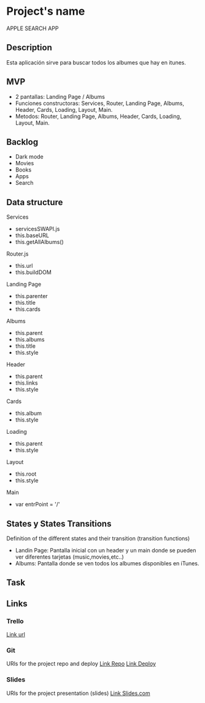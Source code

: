 
# Project's name
APPLE SEARCH APP

## Description
Esta aplicación sirve para buscar todos los albumes que hay en itunes.


## MVP 
- 2 pantallas: Landing Page / Albums
- Funciones constructoras: Services, Router, Landing Page, Albums, Header, Cards, Loading, Layout, Main.
- Metodos: Router, Landing Page, Albums, Header, Cards, Loading, Layout, Main.



## Backlog
- Dark mode
- Movies
- Books
- Apps
- Search


## Data structure
Services
  - servicesSWAPI.js
  - this.baseURL
  - this.getAllAlbums()

  Router.js
  - this.url
  - this.buildDOM

  Landing Page
  - this.parenter
  - this.title
  - this.cards

 Albums
  - this.parent
  - this.albums
  - this.title
  - this.style

  Header
  - this.parent
  - this.links
  - this.style

Cards
  - this.album
  - this.style

Loading
  - this.parent
  - this.style

Layout
  - this.root
  - this.style

Main
  - var entrPoint = '/'



## States y States Transitions
Definition of the different states and their transition (transition functions)

- Landin Page: Pantalla inicial con un header y un main donde se pueden ver diferentes tarjetas (music,movies,etc..)
- Albums: Pantalla donde se ven todos los albumes disponibles en iTunes.


## Task


## Links


### Trello
[Link url](https://trello.com/b/znxRw371/music-app)


### Git
URls for the project repo and deploy
[Link Repo]()
[Link Deploy]()


### Slides
URls for the project presentation (slides)
[Link Slides.com](http://slides.com)